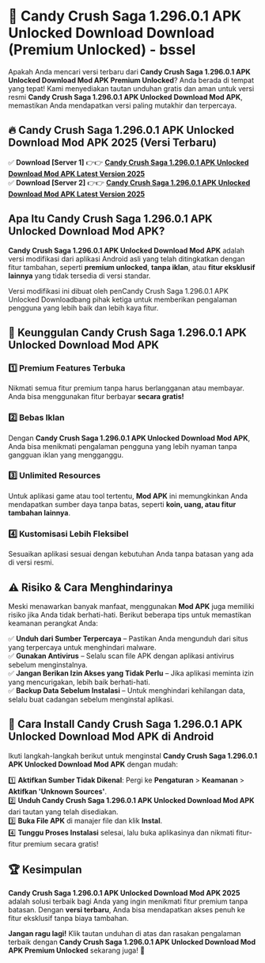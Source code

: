 # 🎯 Candy Crush Saga 1.296.0.1 APK Unlocked Download  Download (Premium Unlocked) -  bssel

Apakah Anda mencari versi terbaru dari **Candy Crush Saga 1.296.0.1 APK Unlocked Download Mod APK Premium Unlocked**? Anda berada di tempat yang tepat! Kami menyediakan tautan unduhan gratis dan aman untuk versi resmi **Candy Crush Saga 1.296.0.1 APK Unlocked Download Mod APK**, memastikan Anda mendapatkan versi paling mutakhir dan terpercaya.

## 🔥 Candy Crush Saga 1.296.0.1 APK Unlocked Download Mod APK 2025 (Versi Terbaru)

✅ **Download [Server 1]** 👉👉 [**Candy Crush Saga 1.296.0.1 APK Unlocked Download Mod APK Latest Version 2025**](https://momento.my/?title=Candy_Crush_Saga_1.296.0.1_APK_Unlocked_Download)  
✅ **Download [Server 2]** 👉👉 [**Candy Crush Saga 1.296.0.1 APK Unlocked Download Mod APK Latest Version 2025**](https://momento.my/?title=Candy_Crush_Saga_1.296.0.1_APK_Unlocked_Download)  

## Apa Itu Candy Crush Saga 1.296.0.1 APK Unlocked Download Mod APK?

**Candy Crush Saga 1.296.0.1 APK Unlocked Download Mod APK** adalah versi modifikasi dari aplikasi Android asli yang telah ditingkatkan dengan fitur tambahan, seperti **premium unlocked**, **tanpa iklan**, atau **fitur eksklusif lainnya** yang tidak tersedia di versi standar.

Versi modifikasi ini dibuat oleh penCandy Crush Saga 1.296.0.1 APK Unlocked Downloadbang pihak ketiga untuk memberikan pengalaman pengguna yang lebih baik dan lebih kaya fitur.

## 🎯 Keunggulan Candy Crush Saga 1.296.0.1 APK Unlocked Download Mod APK

### 1️⃣ Premium Features Terbuka
Nikmati semua fitur premium tanpa harus berlangganan atau membayar. Anda bisa menggunakan fitur berbayar **secara gratis!**

### 2️⃣ Bebas Iklan
Dengan **Candy Crush Saga 1.296.0.1 APK Unlocked Download Mod APK**, Anda bisa menikmati pengalaman pengguna yang lebih nyaman tanpa gangguan iklan yang mengganggu.

### 3️⃣ Unlimited Resources
Untuk aplikasi game atau tool tertentu, **Mod APK** ini memungkinkan Anda mendapatkan sumber daya tanpa batas, seperti **koin, uang, atau fitur tambahan lainnya**.

### 4️⃣ Kustomisasi Lebih Fleksibel
Sesuaikan aplikasi sesuai dengan kebutuhan Anda tanpa batasan yang ada di versi resmi.

## ⚠️ Risiko & Cara Menghindarinya

Meski menawarkan banyak manfaat, menggunakan **Mod APK** juga memiliki risiko jika Anda tidak berhati-hati. Berikut beberapa tips untuk memastikan keamanan perangkat Anda:

✅ **Unduh dari Sumber Terpercaya** – Pastikan Anda mengunduh dari situs yang terpercaya untuk menghindari malware.  
✅ **Gunakan Antivirus** – Selalu scan file APK dengan aplikasi antivirus sebelum menginstalnya.  
✅ **Jangan Berikan Izin Akses yang Tidak Perlu** – Jika aplikasi meminta izin yang mencurigakan, lebih baik berhati-hati.  
✅ **Backup Data Sebelum Instalasi** – Untuk menghindari kehilangan data, selalu buat cadangan sebelum menginstal aplikasi.

## 📌 Cara Install Candy Crush Saga 1.296.0.1 APK Unlocked Download Mod APK di Android

Ikuti langkah-langkah berikut untuk menginstal **Candy Crush Saga 1.296.0.1 APK Unlocked Download Mod APK** dengan mudah:

1️⃣ **Aktifkan Sumber Tidak Dikenal**: Pergi ke **Pengaturan** > **Keamanan** > **Aktifkan 'Unknown Sources'**.  
2️⃣ **Unduh Candy Crush Saga 1.296.0.1 APK Unlocked Download Mod APK** dari tautan yang telah disediakan.  
3️⃣ **Buka File APK** di manajer file dan klik **Instal**.  
4️⃣ **Tunggu Proses Instalasi** selesai, lalu buka aplikasinya dan nikmati fitur-fitur premium secara gratis!

## 🏆 Kesimpulan

**Candy Crush Saga 1.296.0.1 APK Unlocked Download Mod APK 2025** adalah solusi terbaik bagi Anda yang ingin menikmati fitur premium tanpa batasan. Dengan **versi terbaru**, Anda bisa mendapatkan akses penuh ke fitur eksklusif tanpa biaya tambahan.

**Jangan ragu lagi!** Klik tautan unduhan di atas dan rasakan pengalaman terbaik dengan **Candy Crush Saga 1.296.0.1 APK Unlocked Download Mod APK Premium Unlocked** sekarang juga! 🚀
